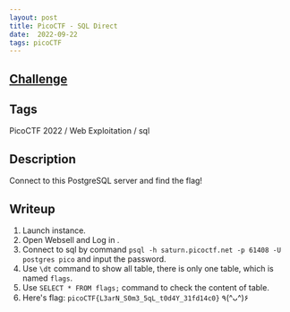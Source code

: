 ```yaml
---
layout: post
title: PicoCTF - SQL Direct
date:  2022-09-22
tags: picoCTF
---
```


## [Challenge](https://play.picoctf.org/practice/challenge/303?category=1&originalEvent=70&page=1&solved=0)

## Tags
PicoCTF 2022 / Web Exploitation / sql

## Description
Connect to this PostgreSQL server and find the flag!

## Writeup
1. Launch instance.
2. Open Websell and Log in .
3. Connect to sql by command `psql -h saturn.picoctf.net -p 61408 -U postgres pico` and input the password.
4. Use `\dt` command to show all table, there is only one table, which is named `flags`.
5. Use `SELECT * FROM flags;` command to check the content of table.
6. Here's flag: `picoCTF{L3arN_S0m3_5qL_t0d4Y_31fd14c0}` ٩(^ᴗ^)۶